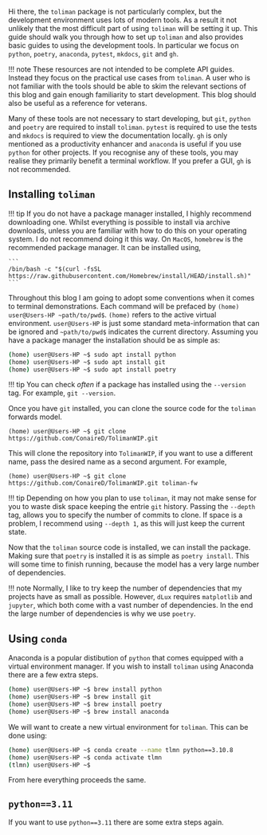 Hi there, the `toliman` package is not particularly complex, but the
development environment uses lots of modern tools. As a result it not 
unlikely that the most difficult part of using `toliman` will be setting 
it up. This guide should walk you through how to set up `toliman` and 
also provides basic guides to using the development tools. In particular
we focus on `python`, `poetry`, `anaconda`, `pytest`, `mkdocs`, `git` and
`gh`.

!!! note
    These resources are not intended to be complete API guides. Instead they 
    focus on the practical use cases from `toliman`. A user who is not 
    familiar with the tools should be able to skim the relevant sections of 
    this blog and gain enough familiarity to start development. This blog 
    should also be useful as a reference for veterans.

Many of these tools are not necessary to start developing, but `git`, `python` 
and `poetry` are required to install `toliman`. `pytest` is required to 
use the tests and `mkdocs` is required to view the documentation locally. 
`gh` is only mentioned as a productivity enhancer and `anaconda` is useful
if you use `python` for other projects. If you recognise any of these 
tools, you may realise they primarily benefit a terminal workflow. If you 
prefer a GUI, `gh` is not recommended.

## Installing `toliman`
!!! tip
    If you do not have a package manager installed, I highly recommend 
    downloading one. Whilst everything is possible to install via archive 
    downloads, unless you are familiar with how to do this on your operating 
    system. I do not recommend doing it this way. On `MacOS`, `homebrew` is 
    the recommended package manager. It can be installed using,

    ```
    /bin/bash -c "$(curl -fsSL https://raw.githubusercontent.com/Homebrew/install/HEAD/install.sh)"
    ```

Throughout this blog I am going to adopt some conventions when it comes to 
terminal demonstrations. Each command will be prefaced by 
`(home) user@Users-HP ~path/to/pwd$`. `(home)` refers to the active virtual
environment. `user@Users-HP` is just some standard meta-information that 
can be ignored and `~path/to/pwd$` indicates the current directory.
Assuming you have a package manager the installation should be as simple as:
```bash
(home) user@Users-HP ~$ sudo apt install python
(home) user@Users-HP ~$ sudo apt install git
(home) user@Users-HP ~$ sudo apt install poetry 
```

!!! tip 
    You can check *often* if a package has installed using the `--version` tag. 
    For example, `git --version`. 

Once you have `git` installed, you can clone the source code for the `toliman` 
forwards model. 
```
(home) user@Users-HP ~$ git clone https://github.com/ConaireD/TolimanWIP.git
```
This will clone the repository into `TolimanWIP`, if you want to use a 
different name, pass the desired name as a second argument. For example,
```
(home) user@Users-HP ~$ git clone https://github.com/ConaireD/TolimanWIP.git toliman-fw
```

!!! tip
    Depending on how you plan to use `toliman`, it may not make sense for you 
    to waste disk space keeping the entrie `git` history. Passing the `--depth`
    tag, allows you to specify the number of commits to clone. If space is a 
    problem, I recommend using `--depth 1`, as this will just keep the current 
    state.

Now that the `toliman` source code is installed, we can install the package. 
Making sure that `poetry` is installed it is as simple as `poetry install`. 
This will some time to finish running, because the model has a very large 
number of dependencies. 

!!! note
    Normally, I like to try keep the number of dependencies that my projects 
    have as small as possible. However, `dLux` requires `matplotlib` and 
    `jupyter`, which both come with a vast number of dependencies. In the 
    end the large number of dependencies is why we use `poetry`.

## Using `conda`
Anaconda is a popular distibution of `python` that comes equipped with 
a virtual environment manager. If you wish to install `toliman` using 
Anaconda there are a few extra steps.
```bash
(home) user@Users-HP ~$ brew install python
(home) user@Users-HP ~$ brew install git
(home) user@Users-HP ~$ brew install poetry 
(home) user@Users-HP ~$ brew install anaconda 
```
We will want to create a new virtual environment for `toliman`. This can 
be done using:
```bash
(home) user@Users-HP ~$ conda create --name tlmn python==3.10.8
(home) user@Users-HP ~$ conda activate tlmn
(tlmn) user@Users-HP ~$
```
From here everything proceeds the same. 

## `python==3.11`
If you want to use `python==3.11` there are some extra steps again. 
